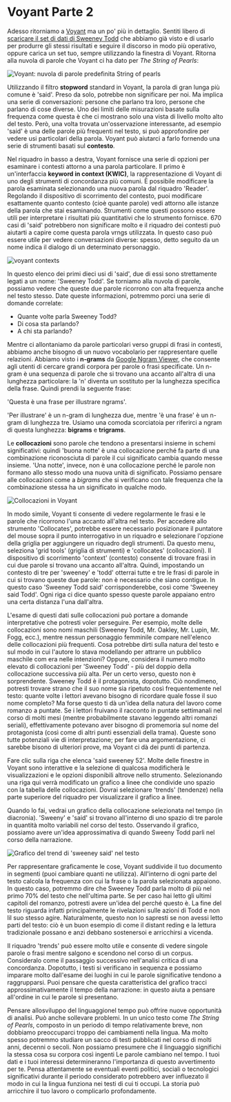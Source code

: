 # Voyant Parte 2

Adesso ritorniamo a [Voyant](https://voyant-tools.org/) ma un po' più in dettaglio. Sentiti libero di [scaricare il set di dati di Sweeney Todd](https://github.com/ritategon/DH-INTRODUZIONE/blob/bd19078bc6c076386321cc7cb3623c2b1bcbe7d6/assets/the-string-of-pearls-full.txt) che abbiamo già visto e di usarlo per produrre gli stessi risultati e seguire il discorso in modo più operativo, oppure carica un set tuo, sempre utilizzando la finestra di Voyant. Ritorna alla nuvola di parole che Voyant ci ha dato per _The String of Pearls_:

![Voyant: nuvola di parole predefinita  String of pearls](../assets/reading-at-scale/voyant-word-cloud-default.jpg)

Utilizzando il filtro **stopword** standard in Voyant, la parola di gran lunga più comune è 'said'. Preso da solo, potrebbe non significare per noi. Ma implica una serie di conversazioni: persone che parlano tra loro, persone che parlano di cose diverse. Uno dei limiti delle misurazioni basate sulla frequenza come questa è che ci mostrano solo una vista di livello molto alto del testo. Però, una volta trovata un'osservazione interessante, ad esempio 'said' è una delle parole più frequenti nel testo, si può approfondire per vedere usi particolari della parola. Voyant può aiutarci a farlo fornendo una serie di strumenti basati sul **contesto**.

Nel riquadro in basso a destra, Voyant fornisce una serie di opzioni per esaminare i contesti attorno a una parola particolare. Il primo è un'interfaccia **keyword in context (KWIC)**, la rappresentazione di Voyant di uno degli strumenti di concordanza più comuni. È possibile modificare la parola esaminata selezionando una nuova parola dal riquadro 'Reader'. Regolando il dispositivo di scorrimento del contesto, puoi modificare esattamente quanto contesto (cioè quante parole) vedi attorno alle istanze della parola che stai esaminando. Strumenti come questi possono essere utili per interpretare i risultati più quantitativi che lo strumento fornisce. 670 casi di 'said' potrebbero non significare molto e il riquadro dei contesti può aiutarti a capire come questa parola vrngs utilizzata. In questo caso può essere utile per vedere conversazioni diverse: spesso, detto seguito da un nome indica il dialogo di un determinato personaggio.

![voyant contexts](../assets/reading-at-scale/voyant-contexts.jpg)

In questo elenco dei primi dieci usi di 'said', due di essi sono strettamente legati a un nome: 'Sweeney Todd'. Se torniamo alla nuvola di parole, possiamo vedere che queste due parole ricorrono con alta frequenza anche nel testo stesso. Date queste informazioni, potremmo porci  una serie di domande correlate:

* Quante volte parla Sweeney Todd?&#x20;
* Di cosa sta parlando?
* A chi sta parlando?

Mentre ci allontaniamo da parole particolari verso gruppi di frasi in contesti, abbiamo anche bisogno di un nuovo vocabolario per rappresentare quelle relazioni. Abbiamo visto i **n-grams** da [Google Ngram Viewer](https://books.google.com/ngrams), che consente agli utenti di cercare grandi corpora per parole o frasi specificate. Un n-gram è una sequenza di parole che si trovano una accanto all'altra di una lunghezza particolare: la 'n' diventa un sostituto per la lunghezza specifica della frase. Quindi prendi la seguente frase:

'Questa è una frase per illustrare ngrams'.

'Per illustrare' è un n-gram di lunghezza due, mentre 'è una frase' è un n-gram di lunghezza tre. Usiamo una comoda scorciatoia per riferirci a ngram di questa lunghezza: **bigrams** e **trigrams**.

Le **collocazioni** sono parole che tendono a presentarsi insieme in schemi significativi: quindi 'buona notte' è una collocazione perché fa parte di una combinazione riconosciuta di parole il cui significato cambia quando messe insieme. 'Una notte', invece, non è una collocazione perché le parole non formano allo stesso modo una nuova unità di significato. Possiamo pensare alle collocazioni come a _bigrams_ che si verificano con tale frequenza che la combinazione stessa ha un significato in qualche modo.

![Collocazioni in Voyant ](../assets/reading-at-scale/voyant-collocates.jpg)

In modo simile, Voyant ti consente di vedere regolarmente le frasi e le parole che ricorrono l'una accanto all'altra nel testo. Per accedere allo strumento 'Collocates', potrebbe essere necessario posizionare il puntatore del mouse sopra il punto interrogativo in un riquadro e selezionare l'opzione della griglia per aggiungere un riquadro degli strumenti. Da questo menu, seleziona  'grid tools'  (griglia di strumenti) e  'collocates' (collocazioni). Il dispositivo di scorrimento  'context' (contesto) consente di trovare frasi in cui due parole si trovano una accanto all'altra. Quindi, impostando un contesto di tre per 'sweeney' e 'todd' otterrai tutte e tre le frasi di parole in cui si trovano queste due parole: non è necessario che siano contigue. In questo caso 'Sweeney Todd said' corrisponderebbe, così come 'Sweeney said Todd'. Ogni riga ci dice quanto spesso queste parole appaiano entro una certa distanza l'una dall'altra.

L'esame di questi dati sulle collocazioni può portare a domande interpretative che potresti voler perseguire. Per esempio, molte delle collocazioni sono nomi maschili (Sweeney Todd, Mr. Oakley, Mr. Lupin, Mr. Fogg, ecc.), mentre nessun personaggio femminile compare nell'elenco delle collocazioni più frequenti. Cosa potrebbe dirti sulla natura del testo e sul modo in cui l'autore lo stava modellando per attrarre un pubblico maschile com era nelle intenzioni? Oppure, considera il numero molto elevato di collocazioni per 'Sweeney Todd' - più del doppio della collocazione successiva più alta. Per un certo verso, questo non è sorprendente. Sweeney Todd è il protagonista, dopotutto. Ciò nondimeno, potresti trovare strano che il suo nome sia ripetuto così frequentemente nel testo: quante volte i lettori avevano bisogno di ricordare quale fosse il suo nome completo? Ma forse questo ti dà un'idea della natura del lavoro come romanzo a puntate. Se i lettori fruivano il racconto in puntate settimanali nel corso di molti mesi (mentre probabilmente stavano leggendo altri romanzi seriali), effettivamente potevano aver bisogno di promemoria sul nome del protagonista (così come di altri punti essenziali della trama). Queste sono tutte potenziali vie di interpretazione; per fare una argomentazione, ci sarebbe bisono di ulteriori prove, ma Voyant ci dà dei punti di partenza.

Fare clic sulla riga che elenca 'said sweeney 52'. Molte delle finestre in Voyant sono interattive e la selezione di qualcosa modificherà le visualizzazioni e le opzioni disponibili altrove nello strumento. Selezionando una riga qui verrà modificato un grafico a linee che condivide uno spazio con la tabella delle collocazioni. Dovrai selezionare 'trends' (tendenze) nella parte superiore del riquadro per visualizzare il grafico a linee.

Quando lo fai, vedrai un grafico della collocazione selezionata nel tempo (in diacronia). 'Sweeny' e 'said' si trovano all'interno di uno spazio di tre parole in quantità molto variabili nel corso del testo. Osservando il grafico, possiamo avere un'idea approssimativa di quando Sweeny Todd parli nel corso della narrazione.

![Grafico del trend di  'sweeney said' nel testo](../assets/reading-at-scale/sweeney-said.jpg)

Per rappresentare graficamente le cose, Voyant suddivide il tuo documento in segmenti (puoi cambiare quanti ne utilizza). All'interno di ogni parte del testo calcola la frequenza con cui la frase o la parola selezionata appaiono. In questo caso, potremmo dire che Sweeney Todd parla molto di più nel primo 70% del testo che nell'ultima parte. Se per caso hai letto gli ultimi capitoli del romanzo, potresti avere un'idea del perché questo è. La fine del testo riguarda infatti principalmente le rivelazioni sulle azioni di Todd e non lil suo stesso agire. Naturalmente, questo non lo sapresti se non avessi letto parti del testo: ciò è un buon esempio di come il distant reding  e la lettura tradizionale possano e anzi debbano sostenersoi e arricchirsi a vicenda.

Il riquadro  'trends' può essere molto utile e consente di vedere singole parole o frasi mentre salgono e scendono nel corso di un corpus. Consideralo come il passaggio successivo nell'analisi critica di una concordanza. Dopotutto, i testi si verificano in sequenza e possiamo imparare molto dall'esame dei luoghi in cui le parole significative tendono a raggrupparsi. Puoi pensare che questa caratteristica del grafico tracci approssimativamente il tempo della narrazione: in questo aiuta a pensare all'ordine in cui le parole si presentano.

Pensare allosviluppo del linguaggionel tempo può offrire nuove opportunità di analisi. Può anche sollevare problemi. In un unico testo come _The String of Pearls_, composto in un periodo di tempo relativamente breve, non dobbiamo preoccuparci troppo dei cambiamenti nella lingua. Ma molto spesso potremmo studiare un sacco di testi pubblicati nel corso di molti anni, decenni o secoli. Non possiamo presumere che il linguaggio significhi la stessa cosa su corpora così ingenti Le parole cambiano nel tempo. I tuoi dati e i tuoi interessi determineranno l'importanza di questo avvertimento per te. Pensa attentamente se eventuali eventi politici, sociali o tecnologici significativi durante il periodo considerato potrebbero aver influezato il modo in cui la lingua funziona nei testi di cui ti occupi. La storia può arricchire il tuo lavoro o complicarlo profondamente.

